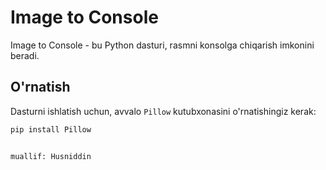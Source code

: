 # Image to Console

Image to Console - bu Python dasturi, rasmni konsolga chiqarish imkonini beradi.

## O'rnatish

Dasturni ishlatish uchun, avvalo `Pillow` kutubxonasini o'rnatishingiz kerak:

```bash
pip install Pillow


muallif: Husniddin
